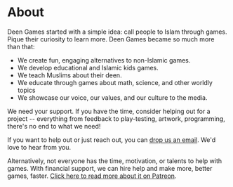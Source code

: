 # About

Deen Games started with a simple idea: call people to Islam through games. Pique their curiosity to learn more. Deen Games became so much more than that:

- We create fun, engaging alternatives to non-Islamic games.
- We develop educational and Islamic kids games.
- We teach Muslims about their deen.
- We educate through games about math, science, and other worldly topics
- We showcase our voice, our values, and our culture to the media.

We need your support. If you have the time, consider helping out for a project -- everything from feedback to play-testing, artwork, programming, there's no end to what we need!

If you want to help out or just reach out, you can [drop us an email](mailto:nightbladecodes@gmail.com). We'd love to hear from you.

Alternatively, not everyone has the time, motivation, or talents to help with games. With financial support, we can hire help and make more, better games, faster. <a href="https://www.patreon.com/DeenGames">Click here to read more about it on Patreon</a>.
